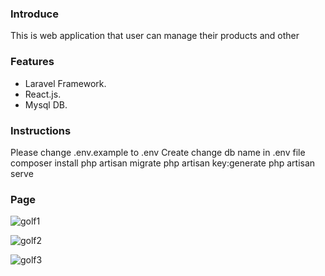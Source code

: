 ### Introduce

This is web application that user can manage their products and other 


### Features

- Laravel Framework.
- React.js.
- Mysql DB.

### Instructions
Please change .env.example to .env
Create change db name in .env file
composer install
php artisan migrate
php artisan key:generate
php artisan serve

### Page

![golf1](https://user-images.githubusercontent.com/35389682/59317867-615ff480-8cf7-11e9-9ce5-4b5cc4c3b06d.PNG)

![golf2](https://user-images.githubusercontent.com/35389682/59317878-79377880-8cf7-11e9-90fc-2a0b0afcfe8a.PNG)

![golf3](https://user-images.githubusercontent.com/35389682/59317879-79377880-8cf7-11e9-819d-89d23c425b57.PNG)


